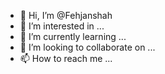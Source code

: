- 👋 Hi, I’m @Fehjanshah
- 👀 I’m interested in ...
- 🌱 I’m currently learning ...
- 💞️ I’m looking to collaborate on ...
- 📫 How to reach me ...

<!---
Fehjanshah/Fehjanshah is a ✨ special ✨ repository because its `README.md` (this file) appears on your GitHub profile.
You can click the Preview link to take a look at your changes.
--->

